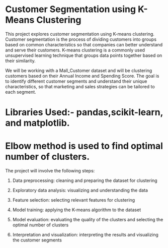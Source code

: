 # Customer Segmentation using K-Means Clustering

This project explores customer segmentation using K-means clustering. Customer segmentation is the process of dividing customers into groups based on common characteristics so that companies can better understand and serve their customers. K-means clustering is a commonly used unsupervised learning technique that groups data points together based on their similarity.

We will be working with a Mall_Customer dataset and will be clustering customers based on their Annual Income and Spending Score. The goal is to identify different customer segments and understand their unique characteristics, so that marketing and sales strategies can be tailored to each segment.

# Libraries Used:- pandas,scikit-learn, and matplotlib.
# Elbow method is used to find optimal number of clusters.

The project will involve the following steps:

1) Data preprocessing: cleaning and preparing the dataset for clustering

2) Exploratory data analysis: visualizing and understanding the data

3) Feature selection: selecting relevant features for clustering

4) Model training: applying the K-means algorithm to the dataset

5) Model evaluation: evaluating the quality of the clusters and selecting the optimal number of clusters

6) Interpretation and visualization: interpreting the results and visualizing the customer segments
